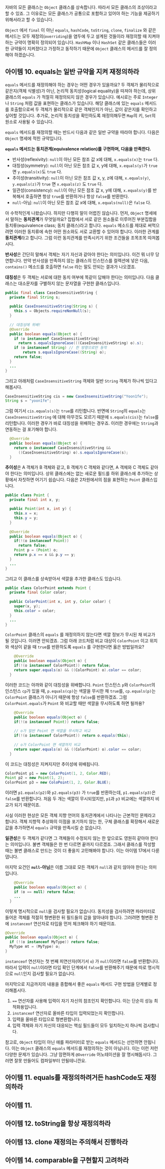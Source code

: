 자바의 모든 클래스는 `Object` 클래스를 상속합니다. 따라서 모든 클래스의 조상이라고 할 수 있죠. 그 이유로는 모든 클래스가 공통으로 포함하고 있어야 하는 기능을 제공하기 위해서라고 할 수 있습니다.

`Object` 에서 `final` 이 아닌 `equals`, `hashCode`, `toString`, `clone`, `finalize` 와 같은 메서드는 모두 재정의(`overriding`)을 염두에 두고 설계된 것들이라 재정의할 때 지켜야 하는 규약이 명확히 정의되어 있습니다. `HashMap` 이나 `HashSet` 같은 클래스들은 이러한 규약들이 지켜졌다고 가정하고 동작하기 때문에 `Object` 클래스의 메서드를 잘 정의해야 하겠습니다.



## 아이템 10. equals는 일반 규약을 지켜 재정의하라

`equals` 메서드를 재정의해야 하는 경우는 어떤 경우가 있을까요? 두 객체가 물리적으로 같은지(객체 식별성)가 아닌, 논리적 동치성(logical equality)을 따져야 하는데, 상위 클래스의 `equals` 가 적절히 재정의되지 않은 경우가 있습니다. 예시로는 주로 `Integer` 나 `String` 처럼 값을 표현하는 클래스가 있습니다. 해당 클래스에 있는 `equals` 메서드를 호출함으로써 두 객체가 물리적으로 같은 객체인지가 아닌, 값이 같은지를 확인하고 싶어할 것입니다. 추가로, 논리적 동치성을 확인하도록 재정의해두면 `Map`의 키, `Set`의 원소로 사용될 수 있습니다.

`equals` 메서드를 재정의할 때는 반드시 다음과 같은 일반 규약을 따라야 합니다. 다음은 `Object` 명세에 적힌 규약입니다.

**`equals` 메서드는 동치관계(equivalence relation)를 구현하며, 다음을 만족한다.**

- 반사성(reflexivity): `null`이 아닌 모든 참조 값 x에 대해, `x.equals(x)`는 `true` 다.
- 대칭성(symmetry): `null`이 아닌 모든 참조 값 x, y에 대해, `x.equals(y)`가 `true`면 `y.equals(x)`도 `true` 다.
- 추이성(transitivity): `null`이 아닌 모든 참조 값 x, y, z에 대해, `x.equals(y)`, `y.equals(z)`가 `true` 면 `x.equals(z)` 도 `true` 다.
- 일관성(consistency): `null`이 아닌 모든 참조 값 x, y에 대해, `x.equals(y)`를 반복해서 호출하면 항상 `true`를 반환하거나 항상 `false`를 반환한다.
- `null`-아님: `null`이 아닌 모든 참조 값 x에 대해, `x.equals(null)`은 `false` 다.

아 수학적인게 나왔습니다. 하지만 다행히 말이 어렵진 않습니다. 먼저, `Object` 명세에서 말하는 **동치관계**가 무엇일까요? 집합에서 서로 같은 원소들로 이루어진 부분집합을 동치류(equivalence class; 동치 클래스)라고 합니다. `equals` 메소드를 제대로 써먹으려면 이러한 동치류에 속한 어떤 원소와도 서로 교환할 수 있어야 합니다. 이러한 관계를 **동치관계**라고 합니다. 그럼 이런 동치관계를 만족시키기 위한 조건들을 조목조목 따져봅시다.



**반사성**은 간단히 말해서 객체는 자기 자신과 같아야 한다는 의미입니다. 이건 뭐 너무 당연합니다. 만약 반사성을 만족하지 않는 클래스의 인스턴스를 컬렉션에 넣은 다음, `contains()` 메소드를 호출하면 `false` 라는 말도 안되는 결과가 나오겠죠.

**대칭성**은 두 객체는 서로에 대한 동치 여부에 똑같이 답해야 한다는 의미입니다. 다음 클래스는 대소문자를 구별하지 않는 문자열을 구현한 클래스입니다.

``` java
public final class CaseInsensitiveString {
  private final String s;
  
  public CaseInsensitiveString(String s) {
    this.s = Objects.requireNonNull(s);
  }
  
  // 대칭성에 위배!
  @Override
  public boolean equals(Object o) {
    if (o instanceof CaseInsensitiveString) 
      return s.equalsIgnoreCase(((CaseInsensitiveString) o).s);
    if (o instanceof String) // 한 방향으로만 동작
    	return s.equalsIgnoreCase((String) o);
    return false;
  } 
  ...
}
```



그리고 아래처럼 `CaseInsensitiveString` 객체와 일반 `String` 객체가 하나씩 있다고 해봅시다.

``` java
CaseInsensitiveString cis = new CaseInsensitiveString("Yoon1fe");
String s = "yoon1fe";
```

그럼 여기서 `cis.equals(s)`는 `true`를 리턴합니다. 반면에 `String`의 `equals`는 `CaseInsensitiveString` 에 대해 아무것도 모르기 때문에 `s.equals(cis)`는 `false`를 리턴합니다. 이러한 경우가 바로 대칭성을 위배하는 경우죠. 이러한 경우에는 `String`과 연동하는 걸 포기해야 합니다.

``` java
  @Override
  public boolean equals(Object o) {
    return o instanceof CaseInsensitiveString &&
      ((CaseInsensitiveString) o).s.equalsIgnoreCase(s);
  } 
```



**추이성**은 A 객체가 B 객체와 같고, B 객체가 C 객체와 같다면, A 객체와 C 객체도 같아야 한다는 의미입니다. 상위 클래스에는 없는 새로운 필드를 하위 클래스에 추가하는 상황에서 자칫하면 어기기 쉽습니다. 다음은 2차원에서의 점을 표현하는 `Point` 클래스입니다.

``` java
public class Point {
  private final int x, y;
  
  public Point(int x, int y) {
    this.x = x;
    this.y = y;
  }
  
  @Override
  public boolean equals(Object o) {
    if(!(o instanceof Point))
      return false;
    Point p = (Point) o;
    return p.x == x && p.y == y;
  }
  ...
}
```



그리고 이 클래스를 상속받아서 색깔을 추가한 클래스도 있습니다.

``` java
public class ColorPoint extends Point {
  private final Color color;
  
  public ColorPoint(int x, int y, Color color) {
    super(x, y);
    this.color = color;
  }
  ...
}
```



`ColorPoint` 클래스의 `equals` 를 재정의하지 않는다면 색깔 정보가 무시된 채 비교가 될 것입니다. 이러면 안되겠죠. 그럼 아래 코드처럼 비교 대상이 `ColorPoint` 이고 위치와 색상이 같을 때 `true`를 반환하도록 `equals` 를 구현한다면 옳은 방법일까요?

``` java
	@Override
	public boolean equals(Object o) {
    if(!(o instanceof ColorPoint)) return false;
    return super.equals(o) && ((ColorPoint) o).color == color;
  } 
```



이러한 코드는 아까와 같이 대칭성을 위배합니다. `Point` 인스턴스 `p`와 `ColorPoint`의 인스턴스 `cp`가 있을 때, `p.equals(cp)`는 색깔을 무시한 채 `true`를, `cp.equals(p)`는 `ColorPoint` 클래스가 아니기 때문에 항상 `false`를 반환하겠죠. 그럼 `ColorPoint.equals`가 `Point` 와 비교할 때만 색깔을 무시하도록 하면 될까용?

``` java
	@Override
	public boolean equals(Object o) {
    if(!(o instanceof Point)) return false;
    
    // o가 일반 Point 면 색깔을 무시하고 비교
    if(!(o instanceof ColorPoint)) return o.equals(this);
    
    // o가 ColorPoint 면 색깔까지 비교
    return super.equals(o) && ((ColorPoint) o).color == color;
  } 
```

이 코드는 대칭성은 지켜지지만 추이성에 위배됩니다.

``` java
ColorPoint p1 = new ColorPoint(1, 2, Color.RED);
Point p2 = new Point(1, 2);
ColorPoint p3 = new ColoPoint(1, 2, Color.BLUE);
```

이러면 `p1.equals(p2)`와 `p2.equals(p3)` 가 `true`를 반환하는데, `p1.equals(p3)`은 `false`를 반환합니다. 처음 두 개는 색깔이 무시되었지만, `p1`과 `p3` 비교에는 색깔까지 비교가 되기 때문이죠. 

사실 이러한 현상은 모든 객체 지향 언어의 동치관계에서 나타나는 근본적인 문제라고 합니다. 객체 지향적 추상화의 이점을 포기하지 않는 한, 구체 클래스를 확장해서 새로운 값을 추가하면서 `equals` 규약을 만족시킬 순 없습니다.



**일관성**은 두 객체가 같다면 그 객체들이 수정되지 않는 한 앞으로도 영원히 같아야 한다는 의미입니다. 불변 객체들은 한 번 다르면 끝까지 다르겠죠. 그래서 클래스를 작성할 때는 불변 클래스로 만드는 것이 더 좋을지 고민해봐야 합니다. 이는 아이템 17에서 다룬댑니다.



마지막 요건인 **`null`-아님**은 이름 그대로 모든 객체가 `null`과 같지 않아야 한다는 의미입니다.

``` java
	@Override
	public boolean equals(Object o) {
    if (o == null) return false;
    ...
  }
```

이렇게 명시적으로 `null`을 검사할 필요가 없습니다. 동치성을 검사하려면 파라미터로 들어온 객체를 적절히 형변환한 뒤 필드들의 값을 알아내야 합니다. 그러려면 형변환 전에 `instanceof` 연산자로 타입을 먼저 체크해야 하기 때문이죠.

```java
@Override
public boolean equals(Object o) {
  if (!(o instanceof MyType)) return false;
  MyType mt = (MyType) o;
}
```
`instanceof` 연산자는 첫 번째 피연산자(여기서 `o`) 가 `null`이라면  `false`를 반환합니다. 따라서 입력이 `null`이라면 타입 확인 단계에서 `false`를 반환해주기 때문에 따로 명시적으로 `null`인지 검사할 필요가 없습니다.



마지막으로 지금까지의 내용을 종합해서 좋은 `equals` 메서드 구현 방법을 단계별로 정리해봅시다.

1. `==` 연산자를 사용해 입력이 자기 자신의 참조인지 확인합니다. 이는 단순히 성능 최적화용입니다.
2. `instanceof` 연산자로 올바른 타입이 입력되었는지 확인합니다.
3. 입력을 올바른 타입으로 형변환합니다.
4. 입력 객체와 자기 자신의 대응되는 핵심 필드들이 모두 일치하는지 하나씩 검사합니다.



참고로, `Object` 타입이 아닌 애를 파라미터로 받는 `equals` 메서드는 선언하면 안됩니다. 이는 `Object` 클래스의 `equals` 메서드를 재정의하는 것이 아닙니다. 이는 이런 저런 다양한 문제가 있습니다. 그냥 맘편하게 `@Override` 어노테이션을 잘 명시해둡시다. 그러면 잘못 만들어도 컴파일부터 안될테니깐요.



## 아이템 11. equals를 재정의하려거든 hashCode도 재정의하라















## 아이템 11.

## 아이템 12. toString을 항상 재정의하라









## 아이템 13. clone 재정의는 주의해서 진행하라



## 아이템 14. comparable을 구현할지 고려하라



